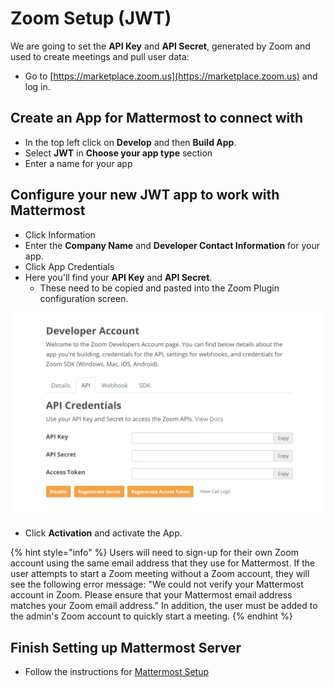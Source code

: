 # Zoom Setup \(JWT\)

We are going to set the **API Key** and **API Secret**, generated by Zoom and used to create meetings and pull user data:

* Go to [https://marketplace.zoom.us](https://marketplace.zoom.us) and log in.

## Create an App for Mattermost to connect with

* In the top left click on **Develop** and then **Build App**.
* Select **JWT** in **Choose your app type** section
* Enter a name for your app

## Configure your new JWT app to work with Mattermost

* Click Information
* Enter the **Company Name** and **Developer Contact Information** for your app.
* Click App Credentials
* Here you'll find your **API Key** and **API Secret**.
  * These need to be copied and pasted into the Zoom Plugin configuration screen.

![App credentials screen](https://github.com/mattermost/docs/raw/master/source/images/zoom_api_key.png)

* Click **Activation** and activate the App.

{% hint style="info" %}
Users will need to sign-up for their own Zoom account using the same email address that they use for Mattermost. If the user attempts to start a Zoom meeting without a Zoom account, they will see the following error message: "We could not verify your Mattermost account in Zoom. Please ensure that your Mattermost email address matches your Zoom email address." In addition, the user must be added to the admin's Zoom account to quickly start a meeting.
{% endhint %}

## Finish Setting up Mattermost Server

* Follow the instructions for [Mattermost Setup](../mattermost-setup.md)

